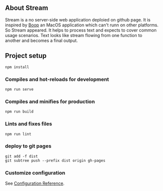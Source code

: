## About Stream

Stream is a no server-side web application deploied on github page.
It is inspired by [Boop](https://boop.okat.best/) an MacOS application which can't runn
on other platforms. 
So Stream appeared. It helps to process text and expects to cover common usage scenarios.
Text looks like stream flowing from one function to another and becomes a final output. 


## Project setup
```
npm install
```

### Compiles and hot-reloads for development
```
npm run serve
```

### Compiles and minifies for production
```
npm run build
```

### Lints and fixes files
```
npm run lint
```

### deploy to git pages
```
git add -f dist
git subtree push --prefix dist origin gh-pages
```

### Customize configuration
See [Configuration Reference](https://cli.vuejs.org/config/).
